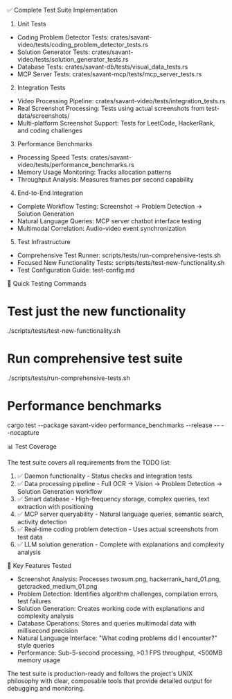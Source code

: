 ✅ Complete Test Suite Implementation

  1. Unit Tests

  - Coding Problem Detector Tests: crates/savant-video/tests/coding_problem_detector_tests.rs
  - Solution Generator Tests: crates/savant-video/tests/solution_generator_tests.rs
  - Database Tests: crates/savant-db/tests/visual_data_tests.rs
  - MCP Server Tests: crates/savant-mcp/tests/mcp_server_tests.rs

  2. Integration Tests

  - Video Processing Pipeline: crates/savant-video/tests/integration_tests.rs
  - Real Screenshot Processing: Tests using actual screenshots from test-data/screenshots/
  - Multi-platform Screenshot Support: Tests for LeetCode, HackerRank, and coding challenges

  3. Performance Benchmarks

  - Processing Speed Tests: crates/savant-video/tests/performance_benchmarks.rs
  - Memory Usage Monitoring: Tracks allocation patterns
  - Throughput Analysis: Measures frames per second capability

  4. End-to-End Integration

  - Complete Workflow Testing: Screenshot → Problem Detection → Solution Generation
  - Natural Language Queries: MCP server chatbot interface testing
  - Multimodal Correlation: Audio-video event synchronization

  5. Test Infrastructure

  - Comprehensive Test Runner: scripts/tests/run-comprehensive-tests.sh
  - Focused New Functionality Tests: scripts/tests/test-new-functionality.sh
  - Test Configuration Guide: test-config.md

  🚀 Quick Testing Commands

  # Test just the new functionality
  ./scripts/tests/test-new-functionality.sh

  # Run comprehensive test suite  
  ./scripts/tests/run-comprehensive-tests.sh

  # Performance benchmarks
  cargo test --package savant-video performance_benchmarks --release -- --nocapture

  📊 Test Coverage

  The test suite covers all requirements from the TODO list:

  1. ✅ Daemon functionality - Status checks and integration tests
  2. ✅ Data processing pipeline - Full OCR → Vision → Problem Detection → Solution Generation workflow
  3. ✅ Smart database - High-frequency storage, complex queries, text extraction with positioning
  4. ✅ MCP server queryability - Natural language queries, semantic search, activity detection
  5. ✅ Real-time coding problem detection - Uses actual screenshots from test data
  6. ✅ LLM solution generation - Complete with explanations and complexity analysis

  🎯 Key Features Tested

  - Screenshot Analysis: Processes twosum.png, hackerrank_hard_01.png, getcracked_medium_01.png
  - Problem Detection: Identifies algorithm challenges, compilation errors, test failures
  - Solution Generation: Creates working code with explanations and complexity analysis
  - Database Operations: Stores and queries multimodal data with millisecond precision
  - Natural Language Interface: "What coding problems did I encounter?" style queries
  - Performance: Sub-5-second processing, >0.1 FPS throughput, <500MB memory usage

  The test suite is production-ready and follows the project's UNIX philosophy with clear, composable tools that provide detailed output for debugging and monitoring.


